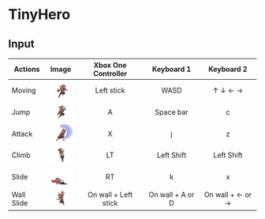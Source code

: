 # TinyHero
## Input
|Actions   |Image|Xbox One Controller |Keyboard 1      |Keyboard 2      |
|----------|:---:|:------------------:|:--------------:|:--------------:|
|Moving    |![Run](https://github.com/zSomnus/TinyHero/blob/master/Assets/Animation/Adventurer-1.5/Individual%20Sprites/adventurer-run-03.png)|Left stick          |WASD            |↑ ↓ ← →         |
|Jump      |![Jump](https://github.com/zSomnus/TinyHero/blob/master/Assets/Animation/Adventurer-1.5/Individual%20Sprites/adventurer-jump-02.png)|A                   |Space bar       |c               |
|Attack    |![Attack](https://github.com/zSomnus/TinyHero/blob/master/Assets/Animation/Adventurer-1.5/Individual%20Sprites/adventurer-attack1-02.png)|X                   |j               |z               |
|Climb     |![Climb](https://github.com/zSomnus/TinyHero/blob/master/Assets/Animation/Adventurer-1.5/Individual%20Sprites/adventurer-ladder-climb-00.png)|LT                  |Left Shift      |Left Shift      |
|Slide     |![Slide](https://github.com/zSomnus/TinyHero/blob/master/Assets/Animation/Adventurer-1.5/Individual%20Sprites/adventurer-slide-00.png)|RT                  |k               |x               |
|Wall Slide|![WallSlide](https://github.com/zSomnus/TinyHero/blob/master/Assets/Animation/Adventurer-1.5/Individual%20Sprites/adventurer-wall-slide-00.png)|On wall + Left stick|On wall + A or D|On wall + ← or →|
